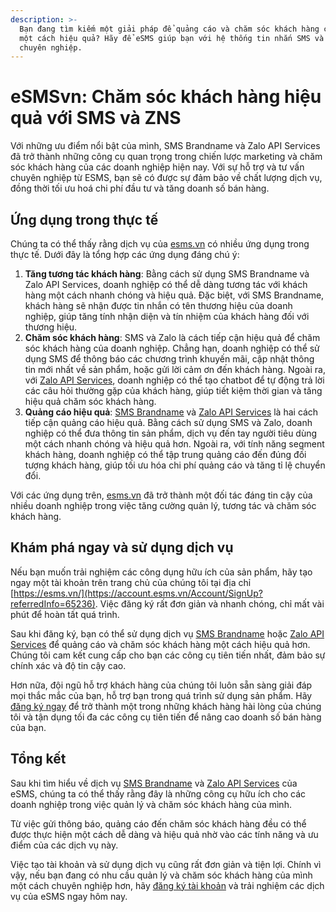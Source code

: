 ```yaml
---
description: >-
  Bạn đang tìm kiếm một giải pháp để quảng cáo và chăm sóc khách hàng của mình
  một cách hiệu quả? Hãy để eSMS giúp bạn với hệ thống tin nhắn SMS và ZNS
  chuyên nghiệp.
---
```


# eSMSvn: Chăm sóc khách hàng hiệu quả với SMS và ZNS

Với những ưu điểm nổi bật của mình, SMS Brandname và Zalo API Services đã trở thành những công cụ quan trọng trong chiến lược marketing và chăm sóc khách hàng của các doanh nghiệp hiện nay. Với sự hỗ trợ và tư vấn chuyên nghiệp từ ESMS, bạn sẽ có được sự đảm bảo về chất lượng dịch vụ, đồng thời tối ưu hoá chi phí đầu tư và tăng doanh số bán hàng.

## Ứng dụng trong thực tế

Chúng ta có thể thấy rằng dịch vụ của [esms.vn](https://account.esms.vn/Account/SignUp?referredInfo=65236) có nhiều ứng dụng trong thực tế. Dưới đây là tổng hợp các ứng dụng đáng chú ý:

1. **Tăng tương tác khách hàng**: Bằng cách sử dụng SMS Brandname và Zalo API Services, doanh nghiệp có thể dễ dàng tương tác với khách hàng một cách nhanh chóng và hiệu quả. Đặc biệt, với SMS Brandname, khách hàng sẽ nhận được tin nhắn có tên thương hiệu của doanh nghiệp, giúp tăng tính nhận diện và tín nhiệm của khách hàng đối với thương hiệu.
2. **Chăm sóc khách hàng**: SMS và Zalo là cách tiếp cận hiệu quả để chăm sóc khách hàng của doanh nghiệp. Chẳng hạn, doanh nghiệp có thể sử dụng SMS để thông báo các chương trình khuyến mãi, cập nhật thông tin mới nhất về sản phẩm, hoặc gửi lời cảm ơn đến khách hàng. Ngoài ra, với [Zalo API Services](su-dung-sms-va-zns-cua-esms-de-quang-cao-va-cham-soc-khach-hang-hieu-qua.md#zalo-api-services), doanh nghiệp có thể tạo chatbot để tự động trả lời các câu hỏi thường gặp của khách hàng, giúp tiết kiệm thời gian và tăng hiệu quả chăm sóc khách hàng.
3. **Quảng cáo hiệu quả**: [SMS Brandname](su-dung-sms-va-zns-cua-esms-de-quang-cao-va-cham-soc-khach-hang-hieu-qua.md#sms-brandname) và [Zalo API Services](su-dung-sms-va-zns-cua-esms-de-quang-cao-va-cham-soc-khach-hang-hieu-qua.md#zalo-api-services) là hai cách tiếp cận quảng cáo hiệu quả. Bằng cách sử dụng SMS và Zalo, doanh nghiệp có thể đưa thông tin sản phẩm, dịch vụ đến tay người tiêu dùng một cách nhanh chóng và hiệu quả hơn. Ngoài ra, với tính năng segment khách hàng, doanh nghiệp có thể tập trung quảng cáo đến đúng đối tượng khách hàng, giúp tối ưu hóa chi phí quảng cáo và tăng tỉ lệ chuyển đổi.

Với các ứng dụng trên, [esms.vn](https://account.esms.vn/Account/SignUp?referredInfo=65236) đã trở thành một đối tác đáng tin cậy của nhiều doanh nghiệp trong việc tăng cường quản lý, tương tác và chăm sóc khách hàng.

## Khám phá ngay và sử dụng dịch vụ

Nếu bạn muốn trải nghiệm các công dụng hữu ích của sản phẩm, hãy tạo ngay một tài khoản trên trang chủ của chúng tôi tại địa chỉ [https://esms.vn/](https://account.esms.vn/Account/SignUp?referredInfo=65236). Việc đăng ký rất đơn giản và nhanh chóng, chỉ mất vài phút để hoàn tất quá trình.

Sau khi đăng ký, bạn có thể sử dụng dịch vụ [SMS Brandname](su-dung-sms-va-zns-cua-esms-de-quang-cao-va-cham-soc-khach-hang-hieu-qua.md#sms-brandname) hoặc [Zalo API Services](su-dung-sms-va-zns-cua-esms-de-quang-cao-va-cham-soc-khach-hang-hieu-qua.md#zalo-api-services) để quảng cáo và chăm sóc khách hàng một cách hiệu quả hơn. Chúng tôi cam kết cung cấp cho bạn các công cụ tiên tiến nhất, đảm bảo sự chính xác và độ tin cậy cao.

Hơn nữa, đội ngũ hỗ trợ khách hàng của chúng tôi luôn sẵn sàng giải đáp mọi thắc mắc của bạn, hỗ trợ bạn trong quá trình sử dụng sản phẩm. Hãy [đăng ký ngay](https://account.esms.vn/Account/SignUp?referredInfo=65236) để trở thành một trong những khách hàng hài lòng của chúng tôi và tận dụng tối đa các công cụ tiên tiến để nâng cao doanh số bán hàng của bạn.

## Tổng kết

Sau khi tìm hiểu về dịch vụ [SMS Brandname](su-dung-sms-va-zns-cua-esms-de-quang-cao-va-cham-soc-khach-hang-hieu-qua.md#sms-brandname) và [Zalo API Services](su-dung-sms-va-zns-cua-esms-de-quang-cao-va-cham-soc-khach-hang-hieu-qua.md#zalo-api-services) của eSMS, chúng ta có thể thấy rằng đây là những công cụ hữu ích cho các doanh nghiệp trong việc quản lý và chăm sóc khách hàng của mình.

Từ việc gửi thông báo, quảng cáo đến chăm sóc khách hàng đều có thể được thực hiện một cách dễ dàng và hiệu quả nhờ vào các tính năng và ưu điểm của các dịch vụ này.

Việc tạo tài khoản và sử dụng dịch vụ cũng rất đơn giản và tiện lợi. Chính vì vậy, nếu bạn đang có nhu cầu quản lý và chăm sóc khách hàng của mình một cách chuyên nghiệp hơn, hãy [đăng ký tài khoản](https://account.esms.vn/Account/SignUp?referredInfo=65236) và trải nghiệm các dịch vụ của eSMS ngay hôm nay.
